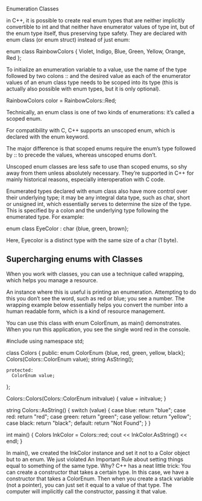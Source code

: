 Enumeration Classes

in C++, it is possible to create real enum types that are neither implicitly convertible to int and that neither have enumerator values of type int, but of the enum type itself, thus preserving type safety. They are declared with enum class (or enum struct) instead of just enum:

enum class RainbowColors {
Violet,
Indigo,
Blue,
Green,
Yellow,
Orange,
Red
};

To initialize an enumeration variable to a value, use the name of the type followed by two colons :: and the desired value as each of the enumerator values of an enum class type needs to be scoped into its type (this is actually also possible with enum types, but it is only optional).

RainbowColors color = RainbowColors::Red;

Technically, an enum class is one of two kinds of enumerations: it’s called a scoped enum.

For compatibility with C, C++ supports an unscoped enum, which is declared with the enum keyword.

The major difference is that scoped enums require the enum’s type followed by :: to precede the values, whereas unscoped enums don’t.

Unscoped enum classes are less safe to use than scoped enums, so shy away from them unless absolutely necessary. They’re supported in C++ for mainly historical reasons, especially interoperation with C code.


Enumerated types declared with enum class also have more control over their underlying type; it may be any integral data type, such as char, short or unsigned int, which essentially serves to determine the size of the type. This is specified by a colon and the underlying type following the enumerated type. For example:

  enum class EyeColor : char {blue, green, brown};

Here, Eyecolor is a distinct type with the same size of a char (1 byte).


## Supercharging enums with Classes
When you work with classes, you can use a technique called wrapping, which helps you manage a resource.

An instance where this is useful is printing an enumeration. Attempting to do this you don’t see the word, such as red or blue; you see a number. The wrapping example below essentially helps you convert the number into a human readable form, which is a kind of resource management.

You can use this class with enum ColorEnum, as main() demonstrates. When you run this application, you see the single word red in the console.

  #include <iostream>
  using namespace std;

  class Colors
  {
    public:
      enum ColorEnum {blue, red, green, yellow, black};
      Colors(Colors::ColorEnum value);
      string AsString();

    protected:
      ColorEnum value;
  };

  Colors::Colors(Colors::ColorEnum initvalue)
  {
    value = initvalue;
  }

  string Colors::AsString()
  {
    switch (value)
    {
      case blue:    return "blue";
      case red:     return "red";
      case green:   return "green";
      case yellow:  return "yellow";
      case black:   return "black";
      default:      return "Not Found";
    }
  }

  int main()
  {
    Colors InkColor = Colors::red;
    cout << InkColor.AsString() << endl;
  }



In main(), we created the InkColor instance and set it not to a Color object but to an enum. We just violated An Important Rule about setting things equal to something of the same type. Why? C++ has a neat little trick: You can create a constructor that takes a certain type. In this case, we have a constructor that takes a ColorEnum. Then when you create a stack variable (not a pointer), you can just set it equal to a value of that type. The computer will implicitly call the constructor, passing it that value.
